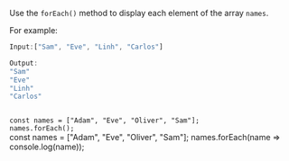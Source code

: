 Use the `forEach()` method
to display each element
of the array `names`.

For example:
```js
Input:["Sam", "Eve", "Linh", "Carlos"]

Output:
"Sam"
"Eve"
"Linh"
"Carlos"
```

<codeblock language="javascript" type="exercise" testMode="fixedInput">
<code>
const names = ["Adam", "Eve", "Oliver", "Sam"];
names.forEach();
</code>

<solution>
const names = ["Adam", "Eve", "Oliver", "Sam"];
names.forEach(name => console.log(name));
</solution>
</codeblock>
